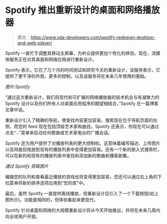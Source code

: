 # Spotify 推出重新设计的桌面和网络播放器

> 原文：<https://www.xda-developers.com/spotify-redesign-desktop-and-web-player/>

Spotify 一直忙于调整其移动主屏幕，为听众提供更加个性化的体验。现在，流媒体服务正在对其桌面和网络应用进行重新设计。

Spotify 表示，它花了几个月的时间测试和研究今天的重新设计，该服务表示，它提供了更干净的外观，更多的控制，以及该服务将在未来几年使用的基础。

*图片:Spotify*

“通过这次重新设计，我们将现代和可扩展的网络播放器的技术机会与有凝聚力的 Spotify 设计以及你们所有人对桌面应用程序的期望相结合，”Spotify 在一篇博客文章中说。

重新设计引入了精确的导航，使查找内容更加容易。搜索现在位于导航页面的左侧，而您的 feed 现在包括顶级艺术家和曲目。Spotify 还表示，你现在可以通过点击“…”菜单来启动任何歌曲或艺术家电台的广播会话。

Spotify 还为用户提供了对播放列表的更大控制权。这意味着编写描述、上传图片以及将曲目拖放到现有的播放列表中变得更加容易。还有一个新的嵌入式搜索栏，可以在新的和现有的播放列表中查找和添加新的歌曲和播客剧集。

*通过 Spotify 获取图片*

编辑您的队列和查看最近播放的游戏也将变得更加容易，您还可以通过右上角的下拉菜单将新的排序选项应用到“您的库”中。

最后，虽然 Spotify 一直提供离线播放，但重新设计后引入了一个下载按钮(如上图所示)。功能是相同的，但体验看起来更现代。

Spotify 针对桌面和网络的大规模重新设计将从今天开始推出，并将在未来几周内向全球用户开放。